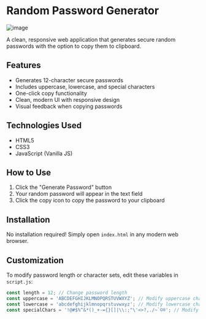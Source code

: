 # Random Password Generator

![image](https://github.com/user-attachments/assets/4e95708a-9aba-45f0-b8c8-c19b8838ff7b)

A clean, responsive web application that generates secure random passwords with the option to copy them to clipboard.

## Features

- Generates 12-character secure passwords
- Includes uppercase, lowercase, and special characters
- One-click copy functionality
- Clean, modern UI with responsive design
- Visual feedback when copying passwords

## Technologies Used

- HTML5
- CSS3
- JavaScript (Vanilla JS)

## How to Use

1. Click the "Generate Password" button
2. Your random password will appear in the text field
3. Click the copy icon to copy the password to your clipboard

## Installation

No installation required! Simply open `index.html` in any modern web browser.

## Customization

To modify password length or character sets, edit these variables in `script.js`:

```javascript
const length = 12; // Change password length
const uppercase = 'ABCDEFGHIJKLMNOPQRSTUVWXYZ'; // Modify uppercase characters
const lowercase = 'abcdefghijklmnopqrstuvwxyz'; // Modify lowercase characters
const specialChars = '!@#$%^&*()_+-={}[]|\\:;"\'<>?,./~`©®'; // Modify special characters
